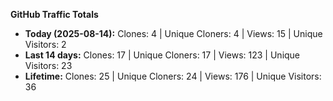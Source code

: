 
**GitHub Traffic Totals**

- **Today (2025-08-14):** Clones: 4 | Unique Cloners: 4 | Views: 15 | Unique Visitors: 2
- **Last 14 days:** Clones: 17 | Unique Cloners: 17 | Views: 123 | Unique Visitors: 23
- **Lifetime:** Clones: 25 | Unique Cloners: 24 | Views: 176 | Unique Visitors: 36

